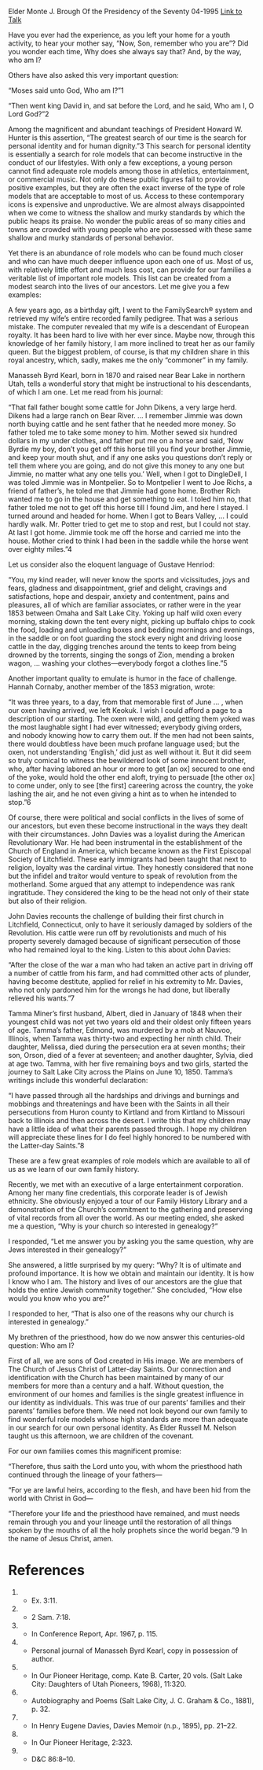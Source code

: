Elder Monte J. Brough
Of the Presidency of the Seventy
04-1995
[Link to Talk](https://www.churchofjesuschrist.org/study/general-conference/1995/04/search-for-identity?lang=eng)

Have you ever had the experience, as you left your home for a youth activity, to hear your mother say, “Now, Son, remember who you are”? Did you wonder each time, Why does she always say that? And, by the way, who am I?

Others have also asked this very important question:

“Moses said unto God, Who am I?”1

“Then went king David in, and sat before the Lord, and he said, Who am I, O Lord God?”2

Among the magnificent and abundant teachings of President Howard W. Hunter is this assertion, “The greatest search of our time is the search for personal identity and for human dignity.”3 This search for personal identity is essentially a search for role models that can become instructive in the conduct of our lifestyles. With only a few exceptions, a young person cannot find adequate role models among those in athletics, entertainment, or commercial music. Not only do these public figures fail to provide positive examples, but they are often the exact inverse of the type of role models that are acceptable to most of us. Access to these contemporary icons is expensive and unproductive. We are almost always disappointed when we come to witness the shallow and murky standards by which the public heaps its praise. No wonder the public areas of so many cities and towns are crowded with young people who are possessed with these same shallow and murky standards of personal behavior.

Yet there is an abundance of role models who can be found much closer and who can have much deeper influence upon each one of us. Most of us, with relatively little effort and much less cost, can provide for our families a veritable list of important role models. This list can be created from a modest search into the lives of our ancestors. Let me give you a few examples:

A few years ago, as a birthday gift, I went to the FamilySearch® system and retrieved my wife’s entire recorded family pedigree. That was a serious mistake. The computer revealed that my wife is a descendant of European royalty. It has been hard to live with her ever since. Maybe now, through this knowledge of her family history, I am more inclined to treat her as our family queen. But the biggest problem, of course, is that my children share in this royal ancestry, which, sadly, makes me the only “commoner” in my family.

Manasseh Byrd Kearl, born in 1870 and raised near Bear Lake in northern Utah, tells a wonderful story that might be instructional to his descendants, of which I am one. Let me read from his journal:

“That fall father bought some cattle for John Dikens, a very large herd. Dikens had a large ranch on Bear River. … I remember Jimmie was down north buying cattle and he sent father that he needed more money. So father toled me to take some money to him. Mother sewed six hundred dollars in my under clothes, and father put me on a horse and said, ‘Now Byrdie my boy, don’t you get off this horse till you find your brother Jimmie, and keep your mouth shut, and if any one asks you questions don’t reply or tell them where you are going, and do not give this money to any one but Jimmie, no matter what any one tells you.’ Well, when I got to DingleDell, I was toled Jimmie was in Montpelier. So to Montpelier I went to Joe Richs, a friend of father’s, he toled me that Jimmie had gone home. Brother Rich wanted me to go in the house and get something to eat. I toled him no, that father toled me not to get off this horse till I found Jim, and here I stayed. I turned around and headed for home. When I got to Bears Valley, … I could hardly walk. Mr. Potter tried to get me to stop and rest, but I could not stay. At last I got home. Jimmie took me off the horse and carried me into the house. Mother cried to think I had been in the saddle while the horse went over eighty miles.”4

Let us consider also the eloquent language of Gustave Henriod:

“You, my kind reader, will never know the sports and vicissitudes, joys and fears, gladness and disappointment, grief and delight, cravings and satisfactions, hope and despair, anxiety and contentment, pains and pleasures, all of which are familiar associates, or rather were in the year 1853 between Omaha and Salt Lake City. Yoking up half wild oxen every morning, staking down the tent every night, picking up buffalo chips to cook the food, loading and unloading boxes and bedding mornings and evenings, in the saddle or on foot guarding the stock every night and driving loose cattle in the day, digging trenches around the tents to keep from being drowned by the torrents, singing the songs of Zion, mending a broken wagon, … washing your clothes—everybody forgot a clothes line.”5

Another important quality to emulate is humor in the face of challenge. Hannah Cornaby, another member of the 1853 migration, wrote:

“It was three years, to a day, from that memorable first of June … , when our oxen having arrived, we left Keokuk. I wish I could afford a page to a description of our starting. The oxen were wild, and getting them yoked was the most laughable sight I had ever witnessed; everybody giving orders, and nobody knowing how to carry them out. If the men had not been saints, there would doubtless have been much profane language used; but the oxen, not understanding ‘English,’ did just as well without it. But it did seem so truly comical to witness the bewildered look of some innocent brother, who, after having labored an hour or more to get [an ox] secured to one end of the yoke, would hold the other end aloft, trying to persuade [the other ox] to come under, only to see [the first] careering across the country, the yoke lashing the air, and he not even giving a hint as to when he intended to stop.”6

Of course, there were political and social conflicts in the lives of some of our ancestors, but even these become instructional in the ways they dealt with their circumstances. John Davies was a loyalist during the American Revolutionary War. He had been instrumental in the establishment of the Church of England in America, which became known as the First Episcopal Society of Litchfield. These early immigrants had been taught that next to religion, loyalty was the cardinal virtue. They honestly considered that none but the infidel and traitor would venture to speak of revolution from the motherland. Some argued that any attempt to independence was rank ingratitude. They considered the king to be the head not only of their state but also of their religion.

John Davies recounts the challenge of building their first church in Litchfield, Connecticut, only to have it seriously damaged by soldiers of the Revolution. His cattle were run off by revolutionists and much of his property severely damaged because of significant persecution of those who had remained loyal to the king. Listen to this about John Davies:

“After the close of the war a man who had taken an active part in driving off a number of cattle from his farm, and had committed other acts of plunder, having become destitute, applied for relief in his extremity to Mr. Davies, who not only pardoned him for the wrongs he had done, but liberally relieved his wants.”7

Tamma Miner’s first husband, Albert, died in January of 1848 when their youngest child was not yet two years old and their oldest only fifteen years of age. Tamma’s father, Edmond, was murdered by a mob at Nauvoo, Illinois, when Tamma was thirty-two and expecting her ninth child. Their daughter, Melissa, died during the persecution era at seven months; their son, Orson, died of a fever at seventeen; and another daughter, Sylvia, died at age two. Tamma, with her five remaining boys and two girls, started the journey to Salt Lake City across the Plains on June 10, 1850. Tamma’s writings include this wonderful declaration:

“I have passed through all the hardships and drivings and burnings and mobbings and threatenings and have been with the Saints in all their persecutions from Huron county to Kirtland and from Kirtland to Missouri back to Illinois and then across the desert. I write this that my children may have a little idea of what their parents passed through. I hope my children will appreciate these lines for I do feel highly honored to be numbered with the Latter-day Saints.”8

These are a few great examples of role models which are available to all of us as we learn of our own family history.

Recently, we met with an executive of a large entertainment corporation. Among her many fine credentials, this corporate leader is of Jewish ethnicity. She obviously enjoyed a tour of our Family History Library and a demonstration of the Church’s commitment to the gathering and preserving of vital records from all over the world. As our meeting ended, she asked me a question, “Why is your church so interested in genealogy?”

I responded, “Let me answer you by asking you the same question, why are Jews interested in their genealogy?”

She answered, a little surprised by my query: “Why? It is of ultimate and profound importance. It is how we obtain and maintain our identity. It is how I know who I am. The history and lives of our ancestors are the glue that holds the entire Jewish community together.” She concluded, “How else would you know who you are?”

I responded to her, “That is also one of the reasons why our church is interested in genealogy.”

My brethren of the priesthood, how do we now answer this centuries-old question: Who am I?

First of all, we are sons of God created in His image. We are members of The Church of Jesus Christ of Latter-day Saints. Our connection and identification with the Church has been maintained by many of our members for more than a century and a half. Without question, the environment of our homes and families is the single greatest influence in our identity as individuals. This was true of our parents’ families and their parents’ families before them. We need not look beyond our own family to find wonderful role models whose high standards are more than adequate in our search for our own personal identity. As Elder Russell M. Nelson taught us this afternoon, we are children of the covenant.

For our own families comes this magnificent promise:

“Therefore, thus saith the Lord unto you, with whom the priesthood hath continued through the lineage of your fathers—

“For ye are lawful heirs, according to the flesh, and have been hid from the world with Christ in God—

“Therefore your life and the priesthood have remained, and must needs remain through you and your lineage until the restoration of all things spoken by the mouths of all the holy prophets since the world began.”9 In the name of Jesus Christ, amen.

# References
1. - Ex. 3:11.
2. - 2 Sam. 7:18.
3. - In Conference Report, Apr. 1967, p. 115.
4. - Personal journal of Manasseh Byrd Kearl, copy in possession of author.
5. - In Our Pioneer Heritage, comp. Kate B. Carter, 20 vols. (Salt Lake City: Daughters of Utah Pioneers, 1968), 11:320.
6. - Autobiography and Poems (Salt Lake City, J. C. Graham & Co., 1881), p. 32.
7. - In Henry Eugene Davies, Davies Memoir (n.p., 1895), pp. 21–22.
8. - In Our Pioneer Heritage, 2:323.
9. - D&C 86:8–10.